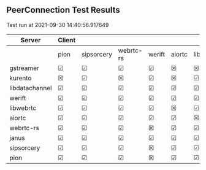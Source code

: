 ## PeerConnection Test Results
Test run at 2021-09-30 14:40:56.917649

| Server      | Client      |             |             |             |             |             |
|-------------|-------------|-------------|-------------|-------------|-------------|-------------|
|             | pion        | sipsorcery  | webrtc-rs   | werift      | aiortc      | libdatachannel|
| gstreamer   | &#9745;     | &#9745;     | &#9745;     | &#9745;     | &#x2612;    | &#x2612;    |
| kurento     | &#x2612;    | &#9745;     | &#x2612;    | &#9745;     | &#x2612;    | &#9745;     |
| libdatachannel| &#9745;     | &#9745;     | &#9745;     | &#9745;     | &#9745;     | &#9745;     |
| werift      | &#9745;     | &#9745;     | &#9745;     | &#9745;     | &#9745;     | &#9745;     |
| libwebrtc   | &#9745;     | &#9745;     | &#9745;     | &#9745;     | &#x2612;    | &#9745;     |
| aiortc      | &#9745;     | &#9745;     | &#9745;     | &#9745;     | &#9745;     | &#x2612;    |
| webrtc-rs   | &#9745;     | &#9745;     | &#9745;     | &#x2612;    | &#9745;     | &#9745;     |
| janus       | &#9745;     | &#9745;     | &#9745;     | &#9745;     | &#9745;     | &#9745;     |
| sipsorcery  | &#9745;     | &#9745;     | &#9745;     | &#x2612;    | &#9745;     | &#9745;     |
| pion        | &#9745;     | &#9745;     | &#9745;     | &#x2612;    | &#9745;     | &#9745;     |
